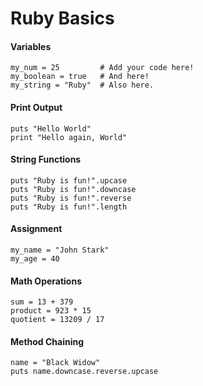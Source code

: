 # Ruby Basics

#### Variables

```
my_num = 25         # Add your code here!
my_boolean = true   # And here!
my_string = "Ruby"  # Also here.
```

#### Print Output

```
puts "Hello World"
print "Hello again, World"
```

#### String Functions

```
puts "Ruby is fun!".upcase
puts "Ruby is fun!".downcase
puts "Ruby is fun!".reverse
puts "Ruby is fun!".length
```

#### Assignment
 
```
my_name = "John Stark"
my_age = 40
```

#### Math Operations

```
sum = 13 + 379
product = 923 * 15
quotient = 13209 / 17
```

#### Method Chaining

```
name = "Black Widow"
puts name.downcase.reverse.upcase
```
